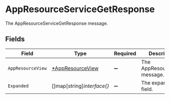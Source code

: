 # AppResourceServiceGetResponse

The AppResourceServiceGetResponse message.


## Fields

| Field                                                      | Type                                                       | Required                                                   | Description                                                |
| ---------------------------------------------------------- | ---------------------------------------------------------- | ---------------------------------------------------------- | ---------------------------------------------------------- |
| `AppResourceView`                                          | [*AppResourceView](../../models/shared/appresourceview.md) | :heavy_minus_sign:                                         | The AppResourceView message.                               |
| `Expanded`                                                 | []map[string]*interface{}*                                 | :heavy_minus_sign:                                         | The expanded field.                                        |